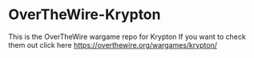 # OverTheWire-Krypton
This is the OverTheWire wargame repo for Krypton 
If you want to check them out click here https://overthewire.org/wargames/krypton/
